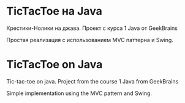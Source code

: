 # TicTacToe на Java
Крестики-Нолики на джава. Проект с курса 1 Java от GeekBrains

Простая реализация с использованием MVC паттерна и Swing.

# TicTacToe on Java
Tic-tac-toe on java. Project from the course 1 Java from GeekBrains

Simple implementation using the MVC pattern and Swing.
